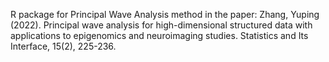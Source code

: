 R package for Principal Wave Analysis method in the paper: 
Zhang, Yuping (2022). Principal wave analysis for high-dimensional structured data with applications to epigenomics and neuroimaging studies. Statistics and Its Interface, 15(2), 225-236. 

